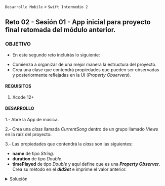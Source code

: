 
`Desarrollo Mobile` > `Swift Intermedio 2`

## Reto 02 - Sesión 01 - App inicial para proyecto final retomada del módulo anterior.

### OBJETIVO 

- En este segundo reto incluirás lo siguiente:
* Comienza a organizar de una mejor manera la estructura del proyecto.
* Crea una clase que contendrá propiedades que pueden ser observadas y posteriormente reflejadas en la UI (_Property Observers_).

#### REQUISITOS 

1. Xcode 12+

#### DESARROLLO

1.- Abre la App de música.

2.- Crea una _class_ llamada _CurrentSong_ dentro de un grupo llamado _Views_ en la raíz del proyecto.

3.- Las propiedades que contendrá la _class_ son las siguientes:
* **name** de tipo _String_.
* **duration** de tipo _Double_.
* **timePlayed** de tipo _Double_ y aquí define que es una _**Property Observer**_. Crea su método en el _**didSet**_ e imprime el valor anterior.

<details>
        <summary>Solución</summary>
        <p> Abre el proyecto.</p>
        <p> Crea un Grupo llamado Views</p>
        <p> Crea un archivo tipo Swift File llamado CurrentSong</p>
        <p> Agrega las propiedades enlistadas</p>
        <p> En la variable timePlayed, asignale la propiedad didSet, quedará de la sig. manera:</p>
        ```
                import Foundation

                class CurrentSong {
                    var name: String
                    var duration: Double
                    var timePlayed: Double {
                        didSet {
                            print(oldValue)
                        }
                    }
                }
        ```
</details>
